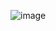 ![image](https://github.com/SushantOps/AWS_Devops_Questions_and_Answers/assets/109059766/531eb292-1bcf-49ff-a572-b373fec6d141)
